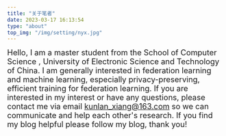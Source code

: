 ```yaml
---
title: "关于笔者"
date: 2023-03-17 16:13:54
type: "about"
top_img: "/img/setting/nyx.jpg"
---
```


<font size=4>Hello, I am a master student from the School of Computer Science , University of Electronic Science and Technology of China. I am generally interested in federation learning and machine learning, especially privacy-preserving, efficient training for federation learning. If you are interested in my interest or have any questions, please contact me via email kunlan_xiang@163.com so we can communicate and help each other's research. If you find my blog helpful please follow my blog, thank you! </font>

